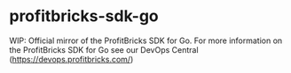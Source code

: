 # profitbricks-sdk-go
WIP: Official mirror of the ProfitBricks SDK for Go. For more information on the ProfitBricks SDK for Go see our DevOps Central (https://devops.profitbricks.com/)
